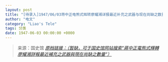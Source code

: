 ```yaml
---
layout: post
title: "[待录入]1947/06/03蒋中正电熊式辉转廖耀湘详报最近补充之武器与现在尚缺之数量"
author: "电文"
category: "Liao's Tele"
tags: 分类
date: 1947-06-03 00:00:00 +0000
---
```

> 来源：国史馆 [*原档链接：（暂缺，可于国史馆网站搜索“蔣中正電熊式輝轉廖耀湘詳報最近補充之武器與現在尚缺之數量“）*]()
